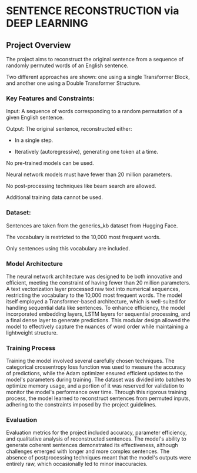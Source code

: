 # SENTENCE RECONSTRUCTION via DEEP LEARNING 


## Project Overview

The project aims to reconstruct the original sentence from a sequence of randomly permuted words of an English sentence.

Two different approaches are shown: one using a single Transformer Block, and another one using a Double Transformer Structure.

### Key Features and Constraints:
Input: A sequence of words corresponding to a random permutation of a given English sentence.

Output: The original sentence, reconstructed either:

- In a single step.

- Iteratively (autoregressive), generating one token at a time.

No pre-trained models can be used.

Neural network models must have fewer than 20 million parameters.

No post-processing techniques like beam search are allowed.

Additional training data cannot be used.

### Dataset:
Sentences are taken from the generics_kb dataset from Hugging Face.

The vocabulary is restricted to the 10,000 most frequent words.

Only sentences using this vocabulary are included.

### Model Architecture

The neural network architecture was designed to be both innovative and efficient, meeting the constraint of having fewer than 20 million parameters. A text vectorization layer processed raw text into numerical sequences, restricting the vocabulary to the 10,000 most frequent words. The model itself employed a Transformer-based architecture, which is well-suited for handling sequential data like sentences. To enhance efficiency, the model incorporated embedding layers, LSTM layers for sequential processing, and a final dense layer to generate predictions. This modular design allowed the model to effectively capture the nuances of word order while maintaining a lightweight structure.

### Training Process

Training the model involved several carefully chosen techniques. The categorical crossentropy loss function was used to measure the accuracy of predictions, while the Adam optimizer ensured efficient updates to the model's parameters during training. The dataset was divided into batches to optimize memory usage, and a portion of it was reserved for validation to monitor the model's performance over time. Through this rigorous training process, the model learned to reconstruct sentences from permuted inputs, adhering to the constraints imposed by the project guidelines.

### Evaluation

Evaluation metrics for the project included accuracy, parameter efficiency, and qualitative analysis of reconstructed sentences. The model's ability to generate coherent sentences demonstrated its effectiveness, although challenges emerged with longer and more complex sentences. The absence of postprocessing techniques meant that the model's outputs were entirely raw, which occasionally led to minor inaccuracies.

